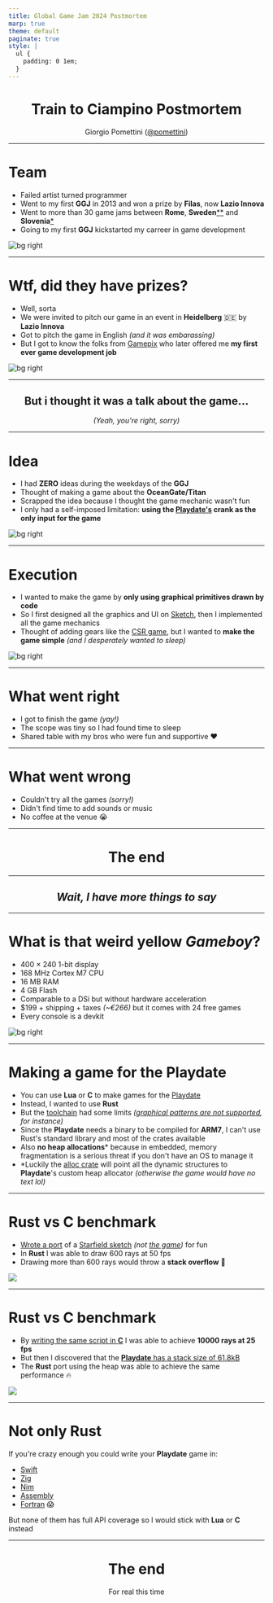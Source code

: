 ```yaml
---
title: Global Game Jam 2024 Postmortem
marp: true
theme: default
paginate: true
style: |
  ul {
    padding: 0 1em;
  }
---
```


<center>

# Train to Ciampino Postmortem

Giorgio Pomettini ([@pomettini](https://github.com/pomettini))

</center>

---

# Team

- Failed artist turned programmer
- Went to my first **GGJ** in 2013 and won a prize by **Filas**, now **Lazio Innova**
- Went to more than 30 game jams between **Rome**, **Sweden**[\*](https://www.nomoresweden.com/)[\*](https://www.facebook.com/castlegamejam/) and **Slovenia**[\*](https://creative-goods.si/en/multimedia-production/outfit7-talent-camp-2019/)
- Going to my first **GGJ** kickstarted my carreer in game development

![bg right](images/dannymetal.jpeg)

---

# Wtf, did they have prizes? <!-- fit -->

- Well, sorta
- We were invited to pitch our game in an event in **Heidelberg** 🇩🇪 by **Lazio Innova**
- Got to pitch the game in English _(and it was embarassing)_
- But I got to know the folks from [Gamepix](https://www.gamepix.com/) who later offered me **my first ever game development job**

![bg right](images/heidelberg.jpeg)

---

<center>

## But i thought it was a talk about the game...

_(Yeah, you're right, sorry)_

</center>

---

# Idea

- I had **ZERO** ideas during the weekdays of the **GGJ**
- Thought of making a game about the **OceanGate/Titan**
- Scrapped the idea because I thought the game mechanic wasn't fun
- I only had a self-imposed limitation: **using the [Playdate's](https://play.date/) crank as the only input for the game**

![bg right](images/titan.png)

---

# Execution

- I wanted to make the game by **only using graphical primitives drawn by code**
- So I first designed all the graphics and UI on [Sketch](https://www.sketch.com/), then I implemented all the game mechanics
- Thought of adding gears like the [CSR game](https://www.csr-racing.com/), but I wanted to **make the game simple** _(and I desperately wanted to sleep)_

![bg right](images/artboards.png)

---

# What went right

- I got to finish the game _(yay!)_
- The scope was tiny so I had found time to sleep
- Shared table with my bros who were fun and supportive ❤️

---

# What went wrong

- Couldn't try all the games _(sorry!)_
- Didn't find time to add sounds or music
- No coffee at the venue 😭

---

<center>

# The end

</center>

---

<center>

## _Wait, I have more things to say_

</center>

---

# What is that weird yellow _Gameboy_?

- 400 × 240 1-bit display
- 168 MHz Cortex M7 CPU
- 16 MB RAM
- 4 GB Flash
- Comparable to a DSi but without hardware acceleration
- $199 + shipping + taxes _(~€266)_ but it comes with 24 free games
- Every console is a devkit

![bg right](images/playdate.jpeg)

---

# Making a game for the Playdate

- You can use **Lua** or **C** to make games for the [Playdate](https://play.date/)
- Instead, I wanted to use **Rust**
- But the [toolchain](https://github.com/pd-rs/crankstart) had some limits _([graphical patterns are not supported](https://github.com/pd-rs/crankstart/issues/63), for instance)_
- Since the **Playdate** needs a binary to be compiled for **ARM7**, I can't use Rust's standard library and most of the crates available
- Also **no heap allocations**\* because in embedded, memory fragmentation is a serious threat if you don't have an OS to manage it
- \*Luckily the [alloc crate](https://crates.io/keywords/alloc) will point all the dynamic structures to **Playdate**'s custom heap allocator _(otherwise the game would have no text lol)_

---

# Rust vs C benchmark

- [Wrote a port](https://github.com/Pomettini/starfield-playdate-rs) of a [Starfield sketch](https://thecodingtrain.com/challenges/1-starfield) _(not [the game](https://bethesda.net/it/game/starfield))_ for fun
- In **Rust** I was able to draw 600 rays at 50 fps
- Drawing more than 600 rays would throw a **stack overflow** 🤔

![](images/preview_rust.gif)

---

# Rust vs C benchmark

- By [writing the same script in **C**](https://github.com/Pomettini/starfield-playdate-c) I was able to achieve **10000 rays at 25 fps**
- But then I discovered that the [**Playdate** has a stack size of 61.8kB](https://devforum.play.date/t/debugging-c-crashes-on-device-understanding-hardware-limits/6129)
- The **Rust** port using the heap was able to achieve the same performance 🔥

![](images/preview_c.gif)

---

# Not only Rust

If you're crazy enough you could write your **Playdate** game in:

- [Swift](https://devforum.play.date/t/using-the-swift-programming-language-on-playdate/4182)
- [Zig](https://github.com/DanB91/Zig-Playdate-Template)
- [Nim](https://devforum.play.date/t/playdate-nim-bindings-c-performance-python-like-syntax/)
- [Assembly](https://sgeos.github.io/gamedev/playdate/asm/arm/x86/2022/10/05/asm_playdate_development.html)
- [Fortran](https://sgeos.github.io/gamedev/playdate/fortran/2022/10/10/fortran_playdate_development.html) 😱

But none of them has full API coverage so I would stick with **Lua** or **C** instead

---

<center>

# The end

For real this time

</center>
